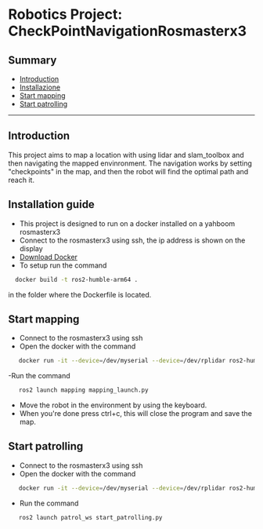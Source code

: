 # Robotics Project: CheckPointNavigationRosmasterx3

## Summary

- [Introduction](#Introduction)
- [Installazione](#Installation-guide)
- [Start mapping](#start-mapping)
- [Start patrolling](#start-patrolling)

---

## Introduction

This project aims to map a location with using lidar and slam_toolbox and then navigating the mapped envinronment.
The navigation works by setting "checkpoints" in the map, and then the robot will find the optimal path and reach it.

## Installation guide

- This project is designed to run on a docker installed on a yahboom rosmasterx3
- Connect to the rosmasterx3 using ssh, the ip address is shown on the display
- [Download Docker](https://www.docker.com)
- To setup run the command

```bash
  docker build -t ros2-humble-arm64 .
```

in the folder where the Dockerfile is located.

## Start mapping

- Connect to the rosmasterx3 using ssh
- Open the docker with the command

```bash
   docker run -it --device=/dev/myserial --device=/dev/rplidar ros2-humble-arm64
```

-Run the command

```bash
   ros2 launch mapping mapping_launch.py 
```

- Move the robot in the environment by using the keyboard.
- When you're done press ctrl+c, this will close the program and save the map.

## Start patrolling

- Connect to the rosmasterx3 using ssh
- Open the docker with the command

```bash
   docker run -it --device=/dev/myserial --device=/dev/rplidar ros2-humble-arm64
```

- Run the command

```bash
   ros2 launch patrol_ws start_patrolling.py 
```
